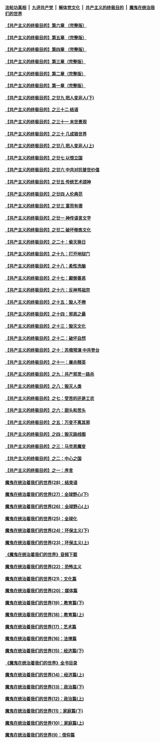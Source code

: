 ####  [法轮功真相](../../../../basic/blob/master/README.md?t=04290731) &nbsp;|&nbsp; [九评共产党](../../../../9ping.md/blob/master/README.md?t=04290731) &nbsp;|&nbsp; [解体党文化](../../../../jtdwh.md/blob/master/README.md?t=04290731)  &nbsp;|&nbsp; [共产主义的终极目的](../../../../gczydzjmd.md/blob/master/README.md?t=04290731) &nbsp;|&nbsp; [魔鬼在统治我们的世界](../../../../mgztzwmdsj.md/blob/master/README.md?t=04290731) 

#### [【共产主义的终极目的】第六章 （完整版）](../pages/nsc422/n11428913.md?t=04290731) 

#### [【共产主义的终极目的】第五章 （完整版）](../pages/nsc422/n11428912.md?t=04290731) 

#### [【共产主义的终极目的】第四章 （完整版）](../pages/nsc422/n11428907.md?t=04290731) 

#### [【共产主义的终极目的】第三章（完整版）](../pages/nsc422/n11428848.md?t=04290731) 

#### [【共产主义的终极目的】第二章（完整版）](../pages/nsc422/n11428831.md?t=04290731) 

#### [【共产主义的终极目的】第一章（完整版）](../pages/nsc422/n11417651.md?t=04290731) 

#### [【共产主义的终极目的】之廿九 把人变非人(下)](../pages/nsc422/n11344140.md?t=04290731) 

#### [【共产主义的终极目的】之三十二 结语](../pages/nsc422/n11360535.md?t=04290731) 

#### [【共产主义的终极目的】之三十一 末世景观](../pages/nsc422/n11351129.md?t=04290731) 

#### [【共产主义的终极目的】之三十 几成狼世界](../pages/nsc422/n11348280.md?t=04290731) 

#### [【共产主义的终极目的】之廿八 把人变非人(上)](../pages/nsc422/n11340492.md?t=04290731) 

#### [【共产主义的终极目的】之廿七 以恨立国](../pages/nsc422/n11336944.md?t=04290731) 

#### [【共产主义的终极目的】之廿六 中共对抗普世价值](../pages/nsc422/n11324785.md?t=04290731) 

#### [【共产主义的终极目的】之廿五 传统艺术颂神](../pages/nsc422/n11296396.md?t=04290731) 

#### [【共产主义的终极目的】之廿四 人伦典范](../pages/nsc422/n11296397.md?t=04290731) 

#### [【共产主义的终极目的】之廿三 富而有德](../pages/nsc422/n11283598.md?t=04290731) 

#### [【共产主义的终极目的】之廿一 神传语言文字](../pages/nsc422/n11263265.md?t=04290731) 

#### [【共产主义的终极目的】之廿二 破坏修炼文化](../pages/nsc422/n11245728.md?t=04290731) 

#### [【共产主义的终极目的】之二十：偷天换日](../pages/nsc422/n11238846.md?t=04290731) 

#### [【共产主义的终极目的】之十九：打开地狱门](../pages/nsc422/n11206376.md?t=04290731) 

#### [【共产主义的终极目的】之十八：柔性洗脑](../pages/nsc422/n11199994.md?t=04290731) 

#### [【共产主义的终极目的】之十七：颠倒善恶](../pages/nsc422/n11179782.md?t=04290731) 

#### [【共产主义的终极目的】之十六：反神骂祖宗](../pages/nsc422/n11166798.md?t=04290731) 

#### [【共产主义的终极目的】之十五：毁人不倦](../pages/nsc422/n11166792.md?t=04290731) 

#### [【共产主义的终极目的】之十四：邪恶之最](../pages/nsc422/n11150249.md?t=04290731) 

#### [【共产主义的终极目的】之十三：毁灭文化](../pages/nsc422/n11135227.md?t=04290731) 

#### [【共产主义的终极目的】之十二：破坏自然](../pages/nsc422/n11135214.md?t=04290731) 

#### [【共产主义的终极目的】之十：苏俄预演 中共登台](../pages/nsc422/n11118424.md?t=04290731) 

#### [【共产主义的终极目的】之十一：屠杀精英](../pages/nsc422/n11118442.md?t=04290731) 

#### [【共产主义的终极目的】之九：共产邪灵一路杀](../pages/nsc422/n11114139.md?t=04290731) 

#### [【共产主义的终极目的】之八：毁灭人类](../pages/nsc422/n11108503.md?t=04290731) 

#### [【共产主义的终极目的】之七：受苦的还是工农](../pages/nsc422/n11101809.md?t=04290731) 

#### [【共产主义的终极目的】之六：甜头和苦头](../pages/nsc422/n11096971.md?t=04290731) 

#### [【共产主义的终极目的】之五：万变不离其邪](../pages/nsc422/n11091285.md?t=04290731) 

#### [【共产主义的终极目的】之四：毁灭路线图](../pages/nsc422/n11086284.md?t=04290731) 

#### [【共产主义的终极目的】之三：马克思魔变](../pages/nsc422/n11061941.md?t=04290731) 

#### [【共产主义的终极目的】之二：中心之国](../pages/nsc422/n11047728.md?t=04290731) 

#### [【共产主义的终极目的】之一：序言](../pages/nsc422/n11086077.md?t=04290731) 

#### [魔鬼在统治着我们的世界(28)：结束语](../pages/nsc422/n10936246.md?t=04290731) 

#### [魔鬼在统治着我们的世界(27)：全球野心(下)](../pages/nsc422/n10928319.md?t=04290731) 

#### [魔鬼在统治着我们的世界(26)：全球野心(上)](../pages/nsc422/n10900318.md?t=04290731) 

#### [魔鬼在统治着我们的世界(25)：全球化](../pages/nsc422/n10788205.md?t=04290731) 

#### [魔鬼在统治着我们的世界(24)：环保主义(下)](../pages/nsc422/n10695307.md?t=04290731) 

#### [魔鬼在统治着我们的世界(23)：环保主义(上)](../pages/nsc422/n10688613.md?t=04290731) 

#### [《魔鬼在统治着我们的世界》音频下载](../pages/nsc422/n10635553.md?t=04290731) 

#### [魔鬼在统治着我们的世界(22)：恐怖主义](../pages/nsc422/n10614727.md?t=04290731) 

#### [魔鬼在统治着我们的世界(21)：文化篇](../pages/nsc422/n10597706.md?t=04290731) 

#### [魔鬼在统治着我们的世界(20)：媒体篇](../pages/nsc422/n10586579.md?t=04290731) 

#### [魔鬼在统治着我们的世界(19)：教育篇(下)](../pages/nsc422/n10564808.md?t=04290731) 

#### [魔鬼在统治着我们的世界(18)：教育篇(上)](../pages/nsc422/n10526970.md?t=04290731) 

#### [魔鬼在统治着我们的世界(17)：艺术篇](../pages/nsc422/n10499093.md?t=04290731) 

#### [魔鬼在统治着我们的世界(16)：法律篇](../pages/nsc422/n10485969.md?t=04290731) 

#### [魔鬼在统治着我们的世界(15)：经济篇(下)](../pages/nsc422/n10469975.md?t=04290731) 

#### [《魔鬼在统治着我们的世界》全书目录](../pages/nsc422/n10464261.md?t=04290731) 

#### [魔鬼在统治着我们的世界(14)：经济篇(上)](../pages/nsc422/n10457370.md?t=04290731) 

#### [魔鬼在统治着我们的世界(13)：政治篇(下)](../pages/nsc422/n10448270.md?t=04290731) 

#### [魔鬼在统治着我们的世界(12)：政治篇(上)](../pages/nsc422/n10444576.md?t=04290731) 

#### [魔鬼在统治着我们的世界(11)：家庭篇(下)](../pages/nsc422/n10440961.md?t=04290731) 

#### [魔鬼在统治着我们的世界(10)：家庭篇(上)](../pages/nsc422/n10435448.md?t=04290731) 

#### [魔鬼在统治着我们的世界(9)：信仰篇](../pages/nsc422/n10432159.md?t=04290731) 

